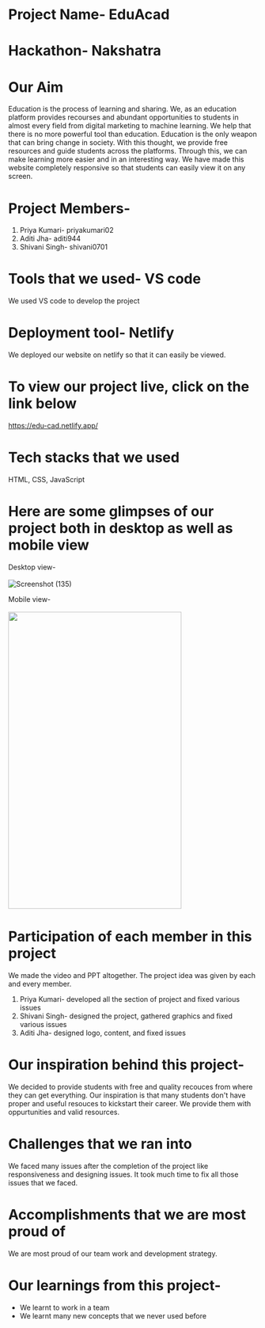 # Project Name- EduAcad

# Hackathon- Nakshatra 

# Our Aim
Education is the process of learning and sharing. We, as an education platform provides recourses and abundant opportunities to students in almost every field from digital marketing to machine learning. We help that there is no more powerful tool than education. Education is the only weapon that can bring change in society. With this thought, we provide free resources and guide students across the platforms. Through this, we can make learning more easier and in an interesting way. We have made this website completely responsive so that students can easily view it on any screen.

# Project Members-
1. Priya Kumari- priyakumari02
2. Aditi Jha- aditi944
3. Shivani Singh- shivani0701


# Tools that we used- VS code
We used VS code to develop the project

# Deployment tool- Netlify
We deployed our website on netlify so that it can easily be viewed.

# To view our project live, click on the link below
https://edu-cad.netlify.app/

# Tech stacks that we used
HTML, CSS, JavaScript

# Here are some glimpses of our project both in desktop as well as mobile view

Desktop view-
<br><br>
![Screenshot (135)](https://user-images.githubusercontent.com/77202746/132097287-028dbbed-5270-4906-999f-9653c6e79be8.png)


Mobile view-
<br><br>
<img src= "https://user-images.githubusercontent.com/77202746/132097642-54b9d892-776c-4d4e-94a1-053f49d5b2f7.jpg" width="350" height="600" />


# Participation of each member in this project
We made the video and PPT altogether. The project idea was given by each and every member.
1. Priya Kumari- developed all the section of project and fixed various issues
2. Shivani Singh- designed the project, gathered graphics and fixed various issues
3. Aditi Jha- designed logo, content, and fixed issues

# Our inspiration behind this project-
We decided to provide students with free and quality recouces from where they can get everything. Our inspiration is that many students don't have proper and useful resouces to kickstart their career. We provide them with oppurtunities and valid resources. 

# Challenges that we ran into
We faced many issues after the completion of the project like responsiveness and designing issues. It took much time to fix all those issues that we faced.

# Accomplishments that we are most proud of
We are most proud of our team work and development strategy.

# Our learnings from this project-
* We learnt to work in a team
* We learnt many new concepts that we never used before


